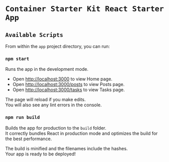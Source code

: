 # `Container Starter Kit React Starter App`

## `Available Scripts`

From within the `app` project directory, you can run:

### `npm start`

Runs the app in the development mode.<br />
* Open [http://localhost:3000](http://localhost:3000) to view Home page.
* Open [http://localhost:3000/posts](http://localhost:3000/posts) to view Posts page.
* Open [http://localhost:3000/tasks](http://localhost:3000/tasks) to view Tasks page.

The page will reload if you make edits.<br />
You will also see any lint errors in the console.

### `npm run build`

Builds the app for production to the `build` folder.<br />
It correctly bundles React in production mode and optimizes the build for the best performance.

The build is minified and the filenames include the hashes.<br />
Your app is ready to be deployed!
